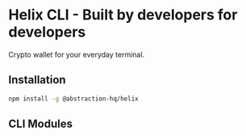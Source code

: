 # Helix CLI - Built by developers for developers
Crypto wallet for your everyday terminal.

## Installation
```bash
npm install -g @abstraction-hq/helix
```

## CLI Modules
